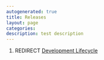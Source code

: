 ```yaml
---
autogenerated: true
title: Releases
layout: page
categories: 
description: test description
---
```


1.  REDIRECT [Development Lifecycle](Development_Lifecycle)
